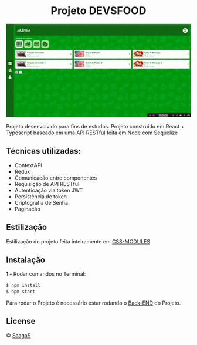 <h1 align="center">Projeto DEVSFOOD</h1>

![](https://raw.githubusercontent.com/biixin/devsfood-giff/main/20221106_175754.gif)

Projeto desenvolvido para fins de estudos.
Projeto construido em React + Typescript baseado em uma API RESTful feita em Node com Sequelize

## Técnicas utilizadas:

- ContextAPI
- Redux
- Comunicacão entre componentes
- Requisição de API RESTful
- Autenticação via token JWT
- Persistência de token
- Criptografia de Senha
- Paginacão

## Estilização

Estilização do projeto feita inteiramente em [CSS-MODULES](https://create-react-app.dev/docs/adding-a-css-modules-stylesheet/)  

## Instalação

**1 -** Rodar comandos no Terminal:
```sh
$ npm install
$ npm start
```
Para rodar o Projeto é necessário estar rodando o [Back-END](https://github.com/saagas-code/node-api-devsfood) do Projeto.

## License
© [SaagaS](https://github.com/SaagaS0)

